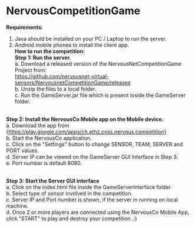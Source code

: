 # NervousCompetitionGame
<b>Requirements:</b><br>
1. Java should be installed on your PC / Laptop to run the server.<br>
2. Android mobile phones to install the client app.<br>
<b>How to run the competition:</b><br>
 <b>Step 1: Run the server.</b><br>
      a. Download a released version of the NervousNetCompetitionGame Project from:<br>
https://github.com/nervousnet-virtual-sensors/NervousnetCompetitionGame/releases<br>
b. Unzip the files to a local folder.<br>
c. Run the GameServer.jar file which is present inside the GameServer folder.<br><br>
        
<b> Step 2: Install the NervousCo Mobile app on the Mobile device.</b><br>
        a. Download the app from {https://play.google.com/apps/ch.ethz.coss.nervous.competition}<br>
        b. Start the NervousCo application.<br>
        c. Click on the "Settings" button to change SENSOR, TEAM, SERVER and PORT values.<br>
        d. Server IP can be viewed on the GameServer GUI Interface in Step 3.<br>
        e. Port number is default 8080.<br><br>
        
 <b>Step 3: Start the Server GUI interface</b><br>
        a. Click on the index.html file inside the GameServerInterface folder.<br>
        b. Select type of sensor involved in the competition. <br>
        c. Server IP and Port number is shown, if the server in running on local machine.<br>
        d. Once 2 or more players are connected using the NervousCo Mobile App, click "START" to play and destroy your competition..:)<br>
        
